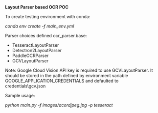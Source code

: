 **Layout Parser based OCR POC**

To create testing environment with conda:

_conda env create -f main_env.yml_

Parser choices defined ocr_parser.base:
  - TesseractLayoutParser
  - Detectron2LayoutParser
  - PaddleOCRParser
  - GCVLayoutParser

Note: Google Cloud Vision API key is required to use GCVLayoutParser. 
It should be stored in the path defined by environment variable GOOGLE_APPLICATION_CREDENTIALS and defaulted to credentials\gcv.json

Sample usage:

_python main.py -f images/acordjpeg.jpg -p tesseract_